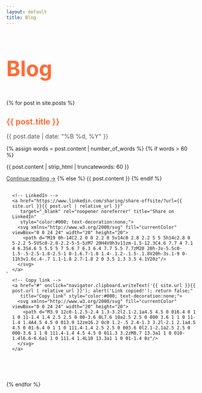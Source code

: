 ```yaml
---
layout: default
title: Blog
---
```


<h1 style="font-size: 3.5rem; margin-bottom: 3rem; color: #ff6b35;">Blog</h1>

{% for post in site.posts %}
<article style="margin-bottom: 4rem;">
  <h2 style="margin-bottom: 0.5rem;">
    <a href="{{ post.url | relative_url }}" style="color: #ff6b35; text-decoration: none;">
      {{ post.title }}
    </a>
  </h2>

  <p style="font-size: 1rem; color: #555; margin-bottom: 0.5rem;">
    {{ post.date | date: "%B %d, %Y" }}
  </p>

  {% assign words = post.content | number_of_words %}
  {% if words > 60 %}
    <p>{{ post.content | strip_html | truncatewords: 60 }}</p>
    <a href="{{ post.url | relative_url }}" style="text-decoration: underline; color: #333;">Continue reading →</a>
  {% else %}
    {{ post.content }}
  {% endif %}

  <div style="margin-top: 1rem; display: flex; gap: 12px; align-items: center;">
    <!-- X -->
    <a href="https://twitter.com/intent/tweet?url={{ site.url }}{{ post.url | relative_url }}&text={{ post.title | uri_escape }}"
       target="_blank" rel="noopener noreferrer" title="Share on X"
       style="color:#000; text-decoration:none;">
      <svg xmlns="http://www.w3.org/2000/svg" fill="currentColor" viewBox="0 0 24 24" width="20" height="20">
        <path d="M22.54 0H17.7L12 8.46 6.3 0H1.46L9.89 11.9 0 24h4.84l7.16-9.76L19.16 24H24L14.11 11.9 22.54 0z"/>
      </svg>
    </a>

    <!-- LinkedIn -->
    <a href="https://www.linkedin.com/sharing/share-offsite/?url={{ site.url }}{{ post.url | relative_url }}"
       target="_blank" rel="noopener noreferrer" title="Share on LinkedIn"
       style="color:#000; text-decoration:none;">
      <svg xmlns="http://www.w3.org/2000/svg" fill="currentColor" viewBox="0 0 24 24" width="20" height="20">
        <path d="M19 0h-14C2.2 0 0 2.2 0 5v14c0 2.8 2.2 5 5 5h14c2.8 0 5-2.2 5-5V5c0-2.8-2.2-5-5-5zM7 20H4V9h3v11zm-1.5-12.3C4.6 7.7 4 7.1 4 6.3S4.6 5 5.5 5 7 5.6 7 6.3 6.4 7.7 5.5 7.7zM20 20h-3v-5.5c0-1.5-.5-2.5-1.8-2.5-1 0-1.6.7-1.8 1.4-.1.2-.1.5-.1.8V20h-3s.1-9 0-11h3v1.6c.4-.7 1.1-1.8 2.7-1.8 2 0 3.5 1.3 3.5 4.1V20z"/>
      </svg>
    </a>

    <!-- Copy link -->
    <a href="#" onclick="navigator.clipboard.writeText('{{ site.url }}{{ post.url | relative_url }}'); alert('Link copied!'); return false;"
       title="Copy link" style="color:#000; text-decoration:none;">
      <svg xmlns="http://www.w3.org/2000/svg" fill="currentColor" viewBox="0 0 24 24" width="20" height="20">
        <path d="M3.9 12c0-1.2.5-2.4 1.3-3.2l2.1-2.1a4.5 4.5 0 016.4 0 1 1 0 11-1.4 1.4 2.5 2.5 0 00-3.6 0L7.6 10a2.5 2.5 0 000 3.6 1 1 0 11-1.4 1.4A4.5 4.5 0 013.9 12zm16.2 0c0 1.2-.5 2.4-1.3 3.2l-2.1 2.1a4.5 4.5 0 01-6.4 0 1 1 0 111.4-1.4 2.5 2.5 0 003.6 0l2.1-2.1a2.5 2.5 0 000-3.6 1 1 0 111.4-1.4 4.5 4.5 0 011.3 3.2zM8.7 13.3a1 1 0 010-1.4l6.6-6.6a1 1 0 111.4 1.4L10 13.3a1 1 0 01-1.4 0z"/>
      </svg>
    </a>
  </div>

</article>
{% endfor %}
